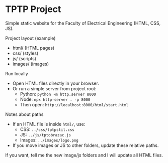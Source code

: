 # TPTP Project

Simple static website for the Faculty of Electrical Engineering (HTML, CSS, JS).

Project layout (example)
- html/ (HTML pages)
- css/ (styles)
- js/ (scripts)
- images/ (images)

Run locally
- Open HTML files directly in your browser.
- Or run a simple server from project root:
  - Python: `python -m http.server 8000`
  - Node: `npx http-server . -p 8000`
  - Then open: `http://localhost:8000/html/start.html`

Notes about paths
- If an HTML file is inside `html/`, use:
  - CSS: `../css/tptpstil.css`
  - JS: `../js/tptobrazac.js`
  - Images: `../images/logo.png`
- If you move images or JS to other folders, update these relative paths.

If you want, tell me the new image/js folders and I will update all HTML files.

